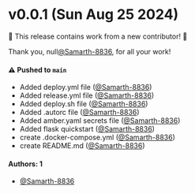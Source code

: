 # v0.0.1 (Sun Aug 25 2024)

:tada: This release contains work from a new contributor! :tada:

Thank you, null[@Samarth-8836](https://github.com/Samarth-8836), for all your work!

#### ⚠️ Pushed to `main`

- Added deploy.yml file ([@Samarth-8836](https://github.com/Samarth-8836))
- Added release.yml file ([@Samarth-8836](https://github.com/Samarth-8836))
- Added deploy.sh file ([@Samarth-8836](https://github.com/Samarth-8836))
- Added .autorc file ([@Samarth-8836](https://github.com/Samarth-8836))
- Added amber.yaml secrets file ([@Samarth-8836](https://github.com/Samarth-8836))
- Added flask quickstart ([@Samarth-8836](https://github.com/Samarth-8836))
- create .docker-compose.yml ([@Samarth-8836](https://github.com/Samarth-8836))
- create README.md ([@Samarth-8836](https://github.com/Samarth-8836))

#### Authors: 1

- [@Samarth-8836](https://github.com/Samarth-8836)
